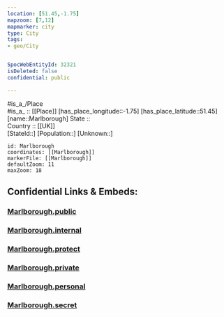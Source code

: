 ```yaml
---
location: [51.45,-1.75] 
mapzoom: [7,12] 
mapmarker: city 
type: City
tags:
- geo/City


SpocWebEntityId: 32321
isDeleted: false
confidential: public

---
```

#is_a_/Place  
#is_a_ :: [[Place]] 
[has_place_longitude::-1.75] 
[has_place_latitude::51.45] 
[name::Marlborough] 
State ::  
Country :: [[UK]]  
[StateId::] 
[Population::] 
[Unknown::] 


```leaflet
id: Marlborough
coordinates: [[Marlborough]] 
markerFile: [[Marlborough]] 
defaultZoom: 11 
maxZoom: 18
```


## Confidential Links & Embeds: 

### [Marlborough.public](/_public/\Earth\Continent\Europe\Europe~North\UK\England\Regions~England\South_West_England\Wiltshire\cities~WiltshireMarlborough.public.md) 

### [Marlborough.internal](/_internal/\Earth\Continent\Europe\Europe~North\UK\England\Regions~England\South_West_England\Wiltshire\cities~WiltshireMarlborough.internal.md) 

### [Marlborough.protect](/_protect/\Earth\Continent\Europe\Europe~North\UK\England\Regions~England\South_West_England\Wiltshire\cities~WiltshireMarlborough.protect.md) 

### [Marlborough.private](/_private/\Earth\Continent\Europe\Europe~North\UK\England\Regions~England\South_West_England\Wiltshire\cities~WiltshireMarlborough.private.md) 

### [Marlborough.personal](/_personal/\Earth\Continent\Europe\Europe~North\UK\England\Regions~England\South_West_England\Wiltshire\cities~WiltshireMarlborough.personal.md) 

### [Marlborough.secret](/_secret/\Earth\Continent\Europe\Europe~North\UK\England\Regions~England\South_West_England\Wiltshire\cities~WiltshireMarlborough.secret.md)

